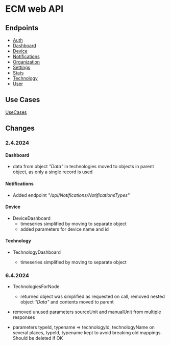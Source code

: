 # ECM web API

## Endpoints

- [Auth](/Endpoints/Auth.md)
- [Dashboard](/Endpoints/Dashboard.md)
- [Device](/Endpoints/Device.md)
- [Notifications](/Endpoints/Notifications.md)
- [Organization](/Endpoints/Organization.md)
- [Settings](/Endpoints/Settings.md)
- [Stats](/Endpoints/Stats.md)
- [Technology](/Endpoints/Technology.md)
- [User](/Endpoints/User.md)

## Use Cases

[UseCases](/Endpoints/UseCases.md)

## Changes

### 2.4.2024

#### Dashboard

- data from object _"Data"_ in technologies moved to objects in parent object, as only a single record is used

#### Notifications

- Added endpoint _"/api/Notifications/NotificationsTypes"_

#### Device

- DeviceDashboard
  - timeseries simplified by moving to separate object
  - added parameters for device name and id

#### Technology

- TechnologyDashboard

  - timeseries simplified by moving to separate object

### 6.4.2024

- TechnologiesForNode

  - returned object was simplified as requested on call, removed nested object _"Data"_ and contents moved to parent

- removed unused parameters sourceUnit and manualUnit from multiple responses

- parameters typeId, typename => technologyId, technologyName on several places, typeId, typename kept to avoid breaking old mappings. Should be deleted if OK

